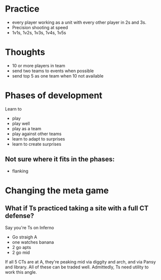# Practice

- every player working as a unit with every other player in 2s and 3s.
- Precision shooting at speed
- 1v1s, 1v2s, 1v3s, 1v4s, 1v5s

# Thoughts

- 10 or more players in team
 - send two teams to events when possible
 - send top 5 as one team when 10 not available

# Phases of development

Learn to
- play
- play well
- play as a team
- play against other teams
 - learn to adapt to surprises
 - learn to create surprises

## Not sure where it fits in the phases:

- flanking

# Changing the meta game

## What if Ts practiced taking a site with a full CT defense?

Say you're Ts on Inferno
- Go straigh A
- one watches banana
- 2 go apts
- 2 go mid

If all 5 CTs are at A, they're peaking mid via diggity and arch, and via Pansy
and library. All of these can be traded well. Admittedly, Ts need utility to
work this angle.
